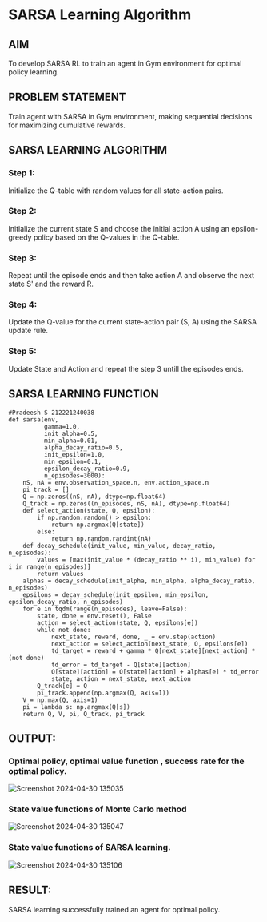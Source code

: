 # SARSA Learning Algorithm

## AIM

To develop SARSA RL to train an agent in Gym environment for optimal policy learning.

## PROBLEM STATEMENT

Train agent with SARSA in Gym environment, making sequential decisions for maximizing cumulative rewards.

## SARSA LEARNING ALGORITHM

### Step 1:

Initialize the Q-table with random values for all state-action pairs.

### Step 2:

Initialize the current state S and choose the initial action A using an epsilon-greedy policy based on the Q-values in the Q-table.

### Step 3:

Repeat until the episode ends and then take action A and observe the next state S' and the reward R.

### Step 4:

Update the Q-value for the current state-action pair (S, A) using the SARSA update rule.

### Step 5:

Update State and Action and repeat the step 3 untill the episodes ends.

## SARSA LEARNING FUNCTION

```
#Pradeesh S 212221240038
def sarsa(env,
          gamma=1.0,
          init_alpha=0.5,
          min_alpha=0.01,
          alpha_decay_ratio=0.5,
          init_epsilon=1.0,
          min_epsilon=0.1,
          epsilon_decay_ratio=0.9,
          n_episodes=3000):
    nS, nA = env.observation_space.n, env.action_space.n
    pi_track = []
    Q = np.zeros((nS, nA), dtype=np.float64)
    Q_track = np.zeros((n_episodes, nS, nA), dtype=np.float64)
    def select_action(state, Q, epsilon):
        if np.random.random() > epsilon:
            return np.argmax(Q[state])
        else:
            return np.random.randint(nA)
    def decay_schedule(init_value, min_value, decay_ratio, n_episodes):
        values = [max(init_value * (decay_ratio ** i), min_value) for i in range(n_episodes)]
        return values
    alphas = decay_schedule(init_alpha, min_alpha, alpha_decay_ratio, n_episodes)
    epsilons = decay_schedule(init_epsilon, min_epsilon, epsilon_decay_ratio, n_episodes)
    for e in tqdm(range(n_episodes), leave=False):
        state, done = env.reset(), False
        action = select_action(state, Q, epsilons[e])
        while not done:
            next_state, reward, done, _ = env.step(action)
            next_action = select_action(next_state, Q, epsilons[e])
            td_target = reward + gamma * Q[next_state][next_action] * (not done)
            td_error = td_target - Q[state][action]
            Q[state][action] = Q[state][action] + alphas[e] * td_error
            state, action = next_state, next_action
        Q_track[e] = Q
        pi_track.append(np.argmax(Q, axis=1))
    V = np.max(Q, axis=1)
    pi = lambda s: np.argmax(Q[s])
    return Q, V, pi, Q_track, pi_track
```

## OUTPUT:

### Optimal policy, optimal value function , success rate for the optimal policy.

![Screenshot 2024-04-30 135035](https://github.com/SivaChandranR07/sarsa-learning/assets/113497395/3243cc94-516b-41dd-b78f-534b695d3c2f)

### State value functions of Monte Carlo method
![Screenshot 2024-04-30 135047](https://github.com/SivaChandranR07/sarsa-learning/assets/113497395/07d9ee65-3fb5-463e-bac1-db70fdd3c577)


### State value functions of SARSA learning.

![Screenshot 2024-04-30 135106](https://github.com/SivaChandranR07/sarsa-learning/assets/113497395/1a6fd238-f4f8-43b0-9cab-daccf538468b)


## RESULT:

SARSA learning successfully trained an agent for optimal policy.
